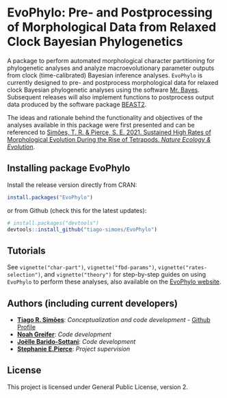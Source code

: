 
<!-- README.md is generated from README.Rmd. Please edit that file -->

# EvoPhylo: Pre- and Postprocessing of Morphological Data from Relaxed Clock Bayesian Phylogenetics

A package to perform automated morphological character partitioning for
phylogenetic analyses and analyze macroevolutionary parameter outputs
from clock (time-calibrated) Bayesian inference analyses. `EvoPhylo` is
currently designed to pre- and postprocess morphological data for
relaxed clock Bayesian phylogenetic analyses using the software
[Mr. Bayes](https://nbisweden.github.io/MrBayes/). Subsequent releases
will also implement functions to postprocess output data produced by the
software package [BEAST2](http://www.beast2.org/).

The ideas and rationale behind the functionality and objectives of the
analyses available in this package were first presented and can be
referenced to [Simões, T. R. & Pierce, S. E. 2021. Sustained High Rates
of Morphological Evolution During the Rise of Tetrapods. *Nature Ecology
& Evolution*](https://doi.org/10.1038/s41559-021-01532-x).

## Installing package **EvoPhylo**

Install the release version directly from CRAN:

``` r
install.packages("EvoPhylo")
```

or from Github (check this for the latest updates):

``` r
# install.packages("devtools")
devtools::install_github("tiago-simoes/EvoPhylo")
```

## Tutorials

See `vignette("char-part")`, `vignette("fbd-params")`,
`vignette("rates-selection")`, and `vignette("theory")` for step-by-step
guides on using `EvoPhylo` to perform these analyses, also available on
the [EvoPhylo website](https://tiago-simoes.github.io/EvoPhylo/).

## Authors (including current developers)

-   [**Tiago R. Simões**](https://tiago-simoes.com/): *Conceptualization and code development* - [Github Profile](https://github.com/tiago-simoes)
-   [**Noah Greifer**](https://github.com/ngreifer): *Code development*
-   [**Joëlle Barido-Sottani**](https://github.com/bjoelle): *Code development*
-   [**Stephanie E.Pierce**](https://projects.iq.harvard.edu/spierce/home): *Project supervision*

## License

This project is licensed under General Public License, version 2.
